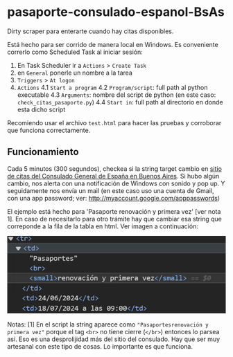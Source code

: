 # pasaporte-consulado-espanol-BsAs
Dirty scraper para enterarte cuando hay citas disponibles.

Está hecho para ser corrido de manera local en Windows. Es conveniente correrlo como Scheduled Task al iniciar sesión:

1. En Task Scheduler ir a `Actions` > `Create Task`
2. en `General` ponerle un nombre a la tarea
3. `Triggers` > `At logon`
4. `Actions`
4.1 `Start a program`
4.2 `Program/script`: full path al python executable
4.3 `Arguments`: nombre del script de python (en este caso: `check_citas_pasaporte.py`)
4.4 `Start in`: full path al directorio en donde esta dicho script


Recomiendo usar el archivo `test.html` para hacer las pruebas y corroborar que funciona correctamente.


## Funcionamiento
Cada 5 minutos (300 segundos), checkea si la string target cambio en [sitio de citas del Consulado General de España en Buenos Aires](https://www.cgeonline.com.ar/informacion/apertura-de-citas.html).
Si hubo algún cambio, nos alerta con una notificación de Windows con sonido y pop up. Y seguidamente nos envía un mail (en este caso uso una cuenta de Gmail, con una app password; ver: http://myaccount.google.com/apppasswords)

El ejemplo está hecho para 'Pasaporte renovación y primera vez' [ver nota 1]. En caso de necesitarlo para otro trámite hay que cambiar esa string que correponde a la fila de la tabla en html. Ver imagen a continuación:

![html source example](target_source_HTML.png)

Notas:
[1] En el script la string aparece como `"Pasaportesrenovación y primera vez"` porque el tag `<br>` no tiene cierre (`</br>`) entonces lo parsea así. Eso es una desprolijidad más del sitio del consulado. Hay que ser muy artesanal con este tipo de cosas. Lo importante es que funciona.
